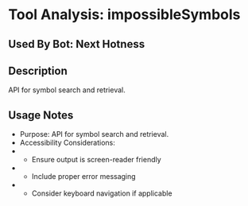 # Tool Analysis: impossibleSymbols

## Used By Bot: Next Hotness

## Description
API for symbol search and retrieval.


## Usage Notes
- Purpose: API for symbol search and retrieval.
- Accessibility Considerations:
- - Ensure output is screen-reader friendly
- - Include proper error messaging
- - Consider keyboard navigation if applicable
